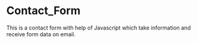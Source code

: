 # Contact_Form
This is a contact form with help of Javascript which take information and receive form data on email. 

